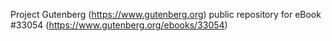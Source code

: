 Project Gutenberg (https://www.gutenberg.org) public repository for eBook #33054 (https://www.gutenberg.org/ebooks/33054)
